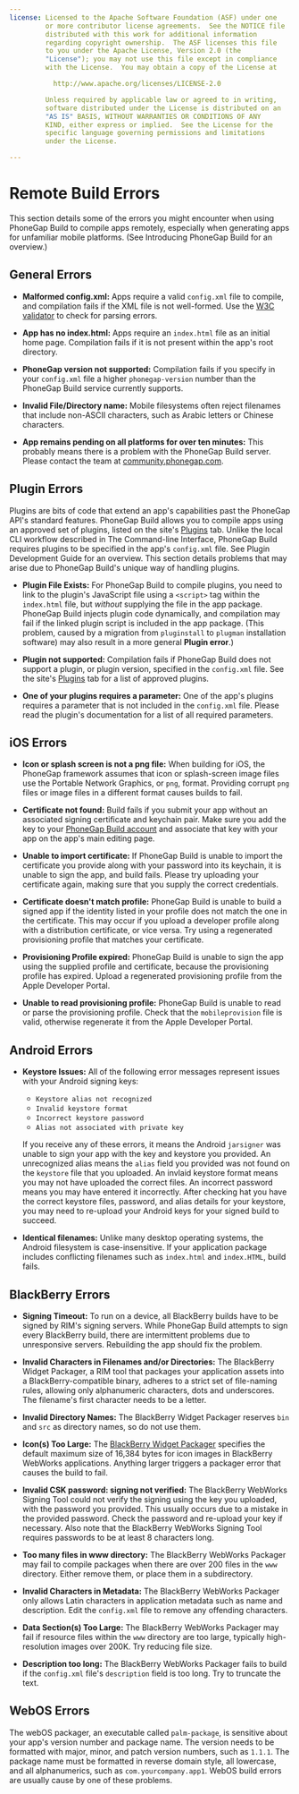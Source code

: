 ```yaml
---
license: Licensed to the Apache Software Foundation (ASF) under one
         or more contributor license agreements.  See the NOTICE file
         distributed with this work for additional information
         regarding copyright ownership.  The ASF licenses this file
         to you under the Apache License, Version 2.0 (the
         "License"); you may not use this file except in compliance
         with the License.  You may obtain a copy of the License at

           http://www.apache.org/licenses/LICENSE-2.0

         Unless required by applicable law or agreed to in writing,
         software distributed under the License is distributed on an
         "AS IS" BASIS, WITHOUT WARRANTIES OR CONDITIONS OF ANY
         KIND, either express or implied.  See the License for the
         specific language governing permissions and limitations
         under the License.

---
```


# Remote Build Errors

This section details some of the errors you might encounter when using
PhoneGap Build to compile apps remotely, especially when generating
apps for unfamiliar mobile platforms. (See Introducing PhoneGap Build
for an overview.)

## General Errors

* __Malformed config.xml:__ Apps require a valid `config.xml` file to
  compile, and compilation fails if the XML file is not well-formed.
  Use the [W3C validator](http://validator.w3.org) to check for
  parsing errors.

* __App has no index.html:__ Apps require an `index.html` file as an
  initial home page. Compilation fails if it is not present within the
  app's root directory.

* __PhoneGap version not supported:__ Compilation fails if you specify
  in your `config.xml` file a higher `phonegap-version` number than
  the PhoneGap Build service currently supports.
  <!-- XREF: config.xml -->

* __Invalid File/Directory name:__ Mobile filesystems often reject
  filenames that include non-ASCII characters, such as Arabic letters
  or Chinese characters.

* __App remains pending on all platforms for over ten minutes:__ This
  probably means there is a problem with the PhoneGap Build server.
  Please contact the team at
  [community.phonegap.com](http://community.phonegap.com).

## Plugin Errors

Plugins are bits of code that extend an app's capabilities past the
PhoneGap API's standard features.  PhoneGap Build allows you to
compile apps using an approved set of plugins, listed on the site's
[Plugins](http://build.phonegap.com/plugins) tab.  Unlike the local
CLI workflow described in The Command-line Interface, PhoneGap Build
requires plugins to be specified in the app's `config.xml` file.  See
Plugin Development Guide for an overview. This section details
problems that may arise due to PhoneGap Build's unique way of handling
plugins.

* __Plugin File Exists:__ For PhoneGap Build to compile plugins, you
  need to link to the plugin's JavaScript file using a `<script>` tag
  within the `index.html` file, but _without_ supplying the file in
  the app package. PhoneGap Build injects plugin code dynamically, and
  compilation may fail if the linked plugin script is included in the
  app package.  (This problem, caused by a migration from
  `pluginstall` to `plugman` installation software) may also result in
  a more general __Plugin error__.)

* __Plugin not supported:__ Compilation fails if PhoneGap Build does
  not support a plugin, or plugin version, specified in the
  `config.xml` file.  See the site's
  [Plugins](http://build.phonegap.com/plugins) tab for a list of
  approved plugins.

* __One of your plugins requires a parameter:__ One of the app's
  plugins requires a parameter that is not included in the
  `config.xml` file.  Please read the plugin's documentation for a
  list of all required parameters.

## iOS Errors

* __Icon or splash screen is not a png file:__ When building for iOS,
  the PhoneGap framework assumes that icon or splash-screen image
  files use the Portable Network Graphics, or `png`, format.  Providing
  corrupt `png` files or image files in a different format causes 
  builds to fail.

* __Certificate not found:__ Build fails if you submit your app
  without an associated signing certificate and keychain pair. Make
  sure you add the key to your
  [PhoneGap Build account](http://build.phonegap.com/people/edit) and
  associate that key with your app on the app's main editing page.

* __Unable to import certificate:__ If PhoneGap Build is unable to
  import the certificate you provide along with your password into its
  keychain, it is unable to sign the app, and build fails.  Please try
  uploading your certificate again, making sure that you supply the
  correct credentials.

* __Certificate doesn't match profile:__ PhoneGap Build is unable to
  build a signed app if the identity listed in your profile does not
  match the one in the certificate. This may occur if you upload a
  developer profile along with a distribution certificate, or vice
  versa.  Try using a regenerated provisioning profile that matches
  your certificate.

* __Provisioning Profile expired:__ PhoneGap Build is unable to sign
  the app using the supplied profile and certificate, because the
  provisioning profile has expired.  Upload a regenerated provisioning
  profile from the Apple Developer Portal.

* __Unable to read provisioning profile:__ PhoneGap Build is unable to
  read or parse the provisioning profile.  Check that the
  `mobileprovision` file is valid, otherwise regenerate it from the
  Apple Developer Portal.

## Android Errors

* __Keystore Issues:__ All of the following error messages represent
  issues with your Android signing keys:

  - `Keystore alias not recognized`
  - `Invalid keystore format`
  - `Incorrect keystore password`
  - `Alias not associated with private key`

  If you receive any of these errors, it means the Android `jarsigner`
  was unable to sign your app with the key and keystore you provided.
  An unrecognized alias means the `alias` field you provided was not
  found on the `keystore` file that you uploaded. An invlaid keystore
  format means you may not have uploaded the correct files. An
  incorrect password means you may have entered it incorrectly.  After
  checking hat you have the correct keystore files, password, and
  alias details for your keystore, you may need to re-upload your
  Android keys for your signed build to succeed.

* __Identical filenames:__ Unlike many desktop operating systems, the
  Android filesystem is case-insensitive. If your application package
  includes conflicting filenames such as `index.html` and
  `index.HTML`, build fails.

## BlackBerry Errors

* __Signing Timeout:__ To run on a device, all BlackBerry builds have
  to be signed by RIM's signing servers. While PhoneGap Build attempts
  to sign every BlackBerry build, there are intermittent problems due to 
  unresponsive servers. Rebuilding the app should fix the problem.

* __Invalid Characters in Filenames and/or Directories:__ The
  BlackBerry Widget Packager, a RIM tool that packages your
  application assets into a BlackBerry-compatible binary, adheres to a
  strict set of file-naming rules, allowing only alphanumeric
  characters, dots and underscores. The filename's first character
  needs to be a letter.

* __Invalid Directory Names:__ The BlackBerry Widget Packager reserves
  `bin` and `src` as directory names, so do not use them.

* __Icon(s) Too Large:__ The
  [BlackBerry Widget Packager](https://github.com/blackberry/WebWorks/blob/master/packager/src/net/rim/tumbler/rapc/Rapc.java#L177-178)
  specifies the default maximum size of 16,384 bytes for icon images
  in BlackBerry WebWorks applications. Anything larger triggers a
  packager error that causes the build to fail.

* __Invalid CSK password: signing not verified:__ The BlackBerry
  WebWorks Signing Tool could not verify the signing using the key you
  uploaded, with the password you provided. This usually occurs due to
  a mistake in the provided password. Check the password and re-upload
  your key if necessary.  Also note that the BlackBerry WebWorks
  Signing Tool requires passwords to be at least 8 characters long.

* __Too many files in www directory:__ The BlackBerry WebWorks
  Packager may fail to compile packages when there are over 200 files
  in the `www` directory. Either remove them, or place them in a
  subdirectory.

* __Invalid Characters in Metadata:__ The BlackBerry WebWorks Packager
  only allows Latin characters in application metadata such as name
  and description. Edit the `config.xml` file to remove any offending
  characters.

* __Data Section(s) Too Large:__ The BlackBerry WebWorks Packager may
  fail if resource files within the `www` directory are too large,
  typically high-resolution images over 200K. Try reducing file size.

* __Description too long:__ The BlackBerry WebWorks Packager fails to
  build if the `config.xml` file's `description` field is too
  long. Try to truncate the text.

## WebOS Errors

The webOS packager, an executable called `palm-package`, is sensitive
about your app's version number and package name. The version needs to
be formatted with major, minor, and patch version numbers, such as
`1.1.1`.  The package name must be formatted in reverse domain style,
all lowercase, and all alphanumerics, such as `com.yourcompany.app1`.
WebOS build errors are usually cause by one of these problems.


